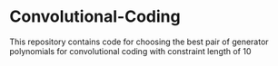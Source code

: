# Convolutional-Coding
This repository contains code for choosing the best pair of generator polynomials for convolutional coding with constraint length of 10
